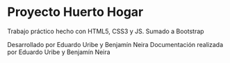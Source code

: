 ﻿# Proyecto Huerto Hogar

Trabajo práctico hecho con HTML5, CSS3 y JS. Sumado a Bootstrap

Desarrollado por Eduardo Uribe y Benjamín Neira
Documentación realizada por Eduardo Uribe y Benjamín Neira
